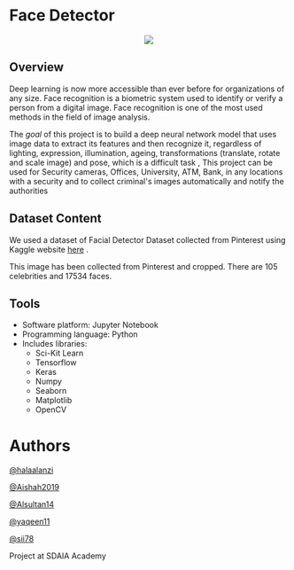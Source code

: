 # Face Detector

<p align="center" width="100%">
<img src="https://mxface.ai/Assets/images/Face_Detection/Face-Detection.png" />
</p>

## Overview
Deep learning is now more accessible than ever before for organizations of any size. Face recognition is a biometric system used to identify or verify a person from a digital image. Face recognition is one of the most used methods in the field of image analysis. 

The *goal* of this project is to build a deep neural network model that uses image data to extract its features and then recognize it, regardless of lighting, expression, illumination, ageing, transformations (translate, rotate and scale image) and pose, which is a difficult task , This project can be used for Security cameras, Offices, University, ATM, Bank, in any locations with a security and to collect criminal's images automatically and notify the authorities

## Dataset Content
We used a dataset of Facial Detector Dataset collected from Pinterest using Kaggle website [here](https://www.kaggle.com/hereisburak/pins-face-recognition?select=105_classes_pins_dataset) .

This image has been collected from Pinterest and cropped. There are 105 celebrities and 17534 faces.

## Tools
- Software platform: Jupyter Notebook
- Programming language: Python
- Includes libraries:
  - Sci-Kit Learn
  - Tensorflow
  - Keras
  - Numpy
  - Seaborn
  - Matplotlib
  - OpenCV

# Authors
[@halaalanzi](https://github.com/halaalanzi)

[@Aishah2019](https://github.com/Aishah2019)

[@Alsultan14](https://github.com/Alsultan14)

[@yaqeen11](https://github.com/yaqeen11)

[@sii78](https://github.com/sii78)

Project at SDAIA Academy
